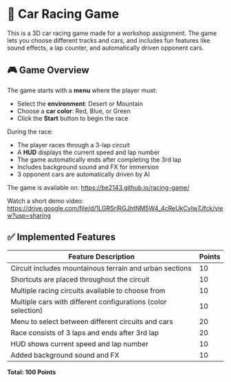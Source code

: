 # 🏁 Car Racing Game
This is a 3D car racing game made for a workshop assignment. The game lets you choose different tracks and cars, and includes fun features like sound effects, a lap counter, and automatically driven opponent cars.
## 🎮 Game Overview
The game starts with a **menu** where the player must:
- Select the **environment**: Desert or Mountain
- Choose a **car color**: Red, Blue, or Green
- Click the **Start** button to begin the race

During the race:
- The player races through a 3-lap circuit
- A **HUD** displays the current speed and lap number
- The game automatically ends after completing the 3rd lap
- Includes background sound and FX for immersion
- 3 opponent cars are automatically driven by AI

The game is available on: https://be2143.github.io/racing-game/

Watch a short demo video: https://drive.google.com/file/d/1LGRSrIRGJhtNM5W4_4cReUkCyIw7Jfck/view?usp=sharing

## ✅ Implemented Features

| Feature Description                                                                  | Points |
|--------------------------------------------------------------------------------------|--------|
| Circuit includes mountainous terrain and urban sections                              | 10     |
| Shortcuts are placed throughout the circuit                                          | 10     |
| Multiple racing circuits available to choose from                                    | 10     |
| Multiple cars with different configurations (color selection)                        | 10     |
| Menu to select between different circuits and cars                                   | 20     |
| Race consists of 3 laps and ends after 3rd lap                                       | 20     |
| HUD shows current speed and lap number                                               | 10     |
| Added background sound and FX                                                        | 10     |

**Total: 100 Points**
